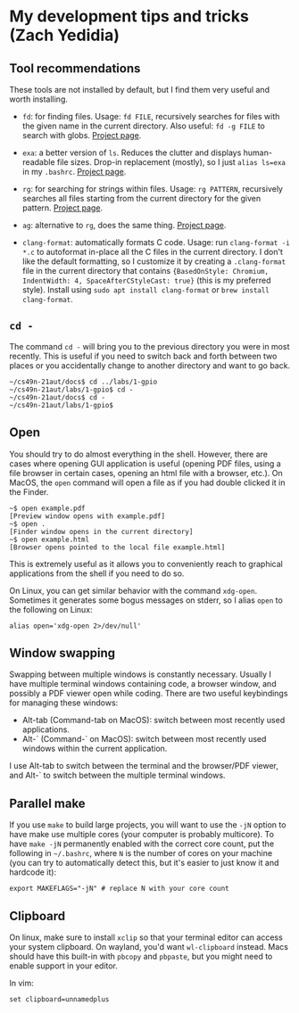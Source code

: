 # My development tips and tricks (Zach Yedidia)

## Tool recommendations

These tools are not installed by default, but I find them very useful and worth
installing.

- `fd`: for finding files. Usage: `fd FILE`, recursively searches for files
  with the given name in the current directory. Also useful: `fd -g FILE` to
  search with globs. [Project page](https://github.com/sharkdp/fd).

- `exa`: a better version of `ls`. Reduces the clutter and displays
  human-readable file sizes. Drop-in replacement (mostly), so I just
  `alias ls=exa` in my `.bashrc`. [Project page](https://github.com/ogham/exa).

- `rg`: for searching for strings within files. Usage: `rg PATTERN`,
  recursively searches all files starting from the current directory for the
  given pattern. [Project page](https://github.com/BurntSushi/ripgrep).

- `ag`: alternative to `rg`, does the same thing. [Project page](https://github.com/ggreer/the_silver_searcher).

- `clang-format`: automatically formats C code. Usage: run `clang-format -i
*.c` to autoformat in-place all the C files in the current directory. I don't
  like the default formatting, so I customize it by creating a `.clang-format`
  file in the current directory that contains `{BasedOnStyle: Chromium,
IndentWidth: 4, SpaceAfterCStyleCast: true}` (this is my preferred style).
  Install using `sudo apt install clang-format` or `brew install clang-format`.

## `cd -`

The command `cd -` will bring you to the previous directory you were in most
recently. This is useful if you need to switch back and forth between two
places or you accidentally change to another directory and want to go back.

```
~/cs49n-21aut/docs$ cd ../labs/1-gpio
~/cs49n-21aut/labs/1-gpio$ cd -
~/cs49n-21aut/docs$ cd -
~/cs49n-21aut/labs/1-gpio$
```

## Open

You should try to do almost everything in the shell. However, there are cases
where opening GUI application is useful (opening PDF files, using a file
browser in certain cases, opening an html file with a browser, etc.). On MacOS,
the `open` command will open a file as if you had double clicked it in the
Finder.

```
~$ open example.pdf
[Preview window opens with example.pdf]
~$ open .
[Finder window opens in the current directory]
~$ open example.html
[Browser opens pointed to the local file example.html]
```

This is extremely useful as it allows you to conveniently reach to graphical
applications from the shell if you need to do so.

On Linux, you can get similar behavior with the command
`xdg-open`. Sometimes it generates some bogus messages on
stderr, so I alias `open` to the following on Linux:

```
alias open='xdg-open 2>/dev/null'
```

## Window swapping

Swapping between multiple windows is constantly necessary. Usually I have
multiple terminal windows containing code, a browser window, and possibly a PDF
viewer open while coding. There are two useful keybindings for managing these
windows:

- Alt-tab (Command-tab on MacOS): switch between most recently used
  applications.
- Alt-\` (Command-\` on MacOS): switch between most recently used windows
  within the current application.

I use Alt-tab to switch between the terminal and the browser/PDF viewer, and
Alt-\` to switch between the multiple terminal windows.

## Parallel make

If you use `make` to build large projects, you will want to use the `-jN`
option to have make use multiple cores (your computer is probably multicore).
To have `make -jN` permanently enabled with the correct core count, put the
following in `~/.bashrc`, where `N` is the number of cores on your machine (you
can try to automatically detect this, but it's easier to just know it and
hardcode it):

```
export MAKEFLAGS="-jN" # replace N with your core count
```

## Clipboard

On linux, make sure to install `xclip` so that your terminal editor can access
your system clipboard. On wayland, you'd want `wl-clipboard` instead. Macs
should have this built-in with `pbcopy` and `pbpaste`, but you might need to
enable support in your editor.

In vim:

```
set clipboard=unnamedplus
```
